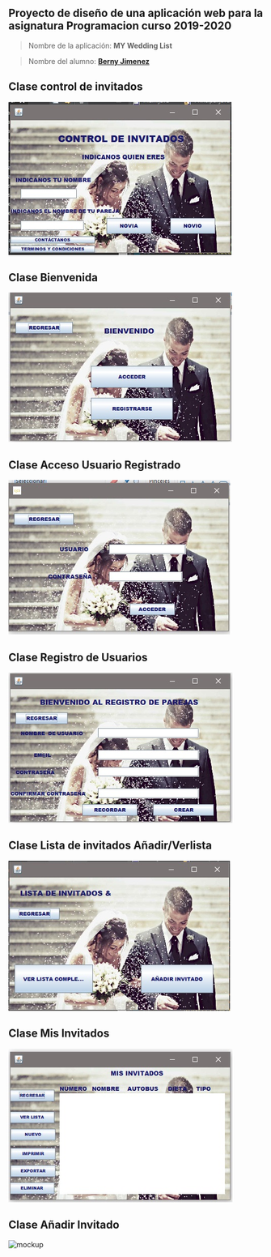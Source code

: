 ## Proyecto de diseño de una aplicación web para la asignatura **Programacion** curso **2019-2020**

> Nombre de la aplicación: **MY Wedding List**

> Nombre del alumno: **[Berny Jimenez](https://www.linkedin.com/in/berny-jiménez-7027a7177)**

## Clase control de invitados
![mockup](./parte1/imagenes/controlinvitados.jpg)
## Clase Bienvenida
![mockup](./parte1/imagenes/bienvenida.jpg)
## Clase Acceso Usuario Registrado
![mockup](./parte1/imagenes/accesousuario1.jpg)
## Clase Registro de Usuarios
![mockup](./parte1/imagenes/accesousuario2.jpg)
## Clase Lista de invitados Añadir/Verlista
![mockup](./parte1/imagenes/listainvitados.jpg)
## Clase Mis Invitados
![mockup](./parte1/imagenes/misinvitados.jpg)
## Clase Añadir Invitado
![mockup](./parte1/imagenes/añadirinvitado.jpg)
